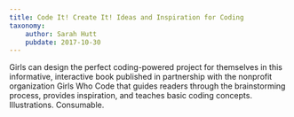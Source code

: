 ```yaml
---
title: Code It! Create It! Ideas and Inspiration for Coding
taxonomy:
	author: Sarah Hutt
	pubdate: 2017-10-30
---
```

Girls can design the perfect coding-powered project for themselves in this informative, interactive book published in partnership with the nonprofit organization Girls Who Code that guides readers through the brainstorming process, provides inspiration, and teaches basic coding concepts. Illustrations. Consumable.